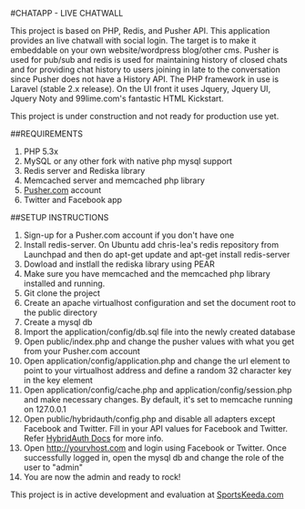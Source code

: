 #CHATAPP - LIVE CHATWALL

This project is based on PHP, Redis, and Pusher API. 
This application provides an live chatwall with social login. The target is to make it embeddable on your own website/wordpress blog/other cms.
Pusher is used for pub/sub and redis is used for maintaining history of closed chats and for providing chat history to users joining in late to the conversation since Pusher does not have a History API. The PHP framework in use is Laravel (stable 2.x release). On the UI front it uses Jquery, Jquery UI, Jquery Noty and 99lime.com's fantastic HTML Kickstart.

This project is under construction and not ready for production use yet.

##REQUIREMENTS

1. PHP 5.3x
2. MySQL or any other fork with native php mysql support
3. Redis server and Rediska library
4. Memcached server and memcached php library
5. [Pusher.com](http://www.pusher.com) account
6. Twitter and Facebook app

##SETUP INSTRUCTIONS
1. Sign-up for a Pusher.com account if you don't have one
2. Install redis-server. On Ubuntu add chris-lea's redis repository from Launchpad and then do apt-get update and apt-get install redis-server
3. Dowload and instlall the rediska library using PEAR
4. Make sure you have memcached and the memcached php library installed and running.
5. Git clone the project
6. Create an apache virtualhost configuration and set the document root to the public directory
7. Create a mysql db
8. Import the application/config/db.sql file into the newly created database
9. Open public/index.php and change the pusher values with what you get from your Pusher.com account
10. Open application/config/application.php and change the url element to point to your virtualhost address and define a random 32 character key in the key element
11. Open application/config/cache.php and application/config/session.php and make necessary changes. By default, it's set to memcache running on 127.0.0.1
12. Open public/hybridauth/config.php and disable all adapters except Facebook and Twitter. Fill in your API values for Facebook and Twitter. Refer [HybridAuth Docs](http://hybridauth.sourceforge.net) for more info.
13. Open http://yourvhost.com and login using Facebook or Twitter. Once successfully logged in, open the mysql db and change the role of the user to "admin"
14. You are now the admin and ready to rock!

This project is in active development and evaluation at [SportsKeeda.com](http://www.sportskeeda.com)
